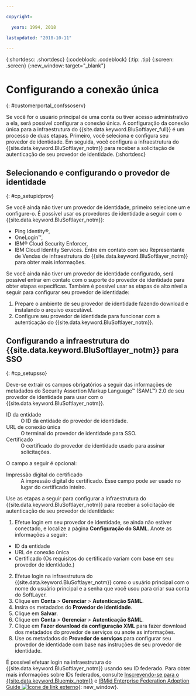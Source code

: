 ```yaml
---

copyright:

  years: 1994, 2018

lastupdated: "2018-10-11"

---
```


{:shortdesc: .shortdesc}
{:codeblock: .codeblock}
{:tip: .tip}
{:screen: .screen}
{:new_window: target="_blank"}


# Configurando a conexão única
{: #customerportal_confssoserv}

Se você for o usuário principal de uma conta ou tiver acesso administrativo a ela, será possível configurar a conexão única. A configuração da conexão única para a infraestrutura do {{site.data.keyword.BluSoftlayer_full}} é um processo de duas etapas. Primeiro, você seleciona e configura seu provedor de identidade. Em seguida, você configura a infraestrutura do {{site.data.keyword.BluSoftlayer_notm}} para receber a solicitação de autenticação de seu provedor de identidade.
{:shortdesc}

## Selecionando e configurando o provedor de identidade
{: #cp_setupidprov}

Se você ainda não tiver um provedor de identidade, primeiro selecione um e configure-o. É possível usar os provedores de identidade a seguir com o {{site.data.keyword.BluSoftlayer_notm}}:
* Ping Identity&reg;,
* OneLogin&trade;,
* IBM&reg; Cloud Security Enforcer,
* IBM Cloud Identity Services.
Entre em contato com seu Representante de Vendas de infraestrutura do {{site.data.keyword.BluSoftlayer_notm}} para obter mais informações.

Se você ainda não tiver um provedor de identidade configurado, será possível entrar em contato com o suporte do provedor de identidade para obter etapas específicas. Também é possível usar as etapas de alto nível a seguir para configurar seu provedor de identidade:
1. Prepare o ambiente de seu provedor de identidade fazendo download e instalando o arquivo executável.
2. Configure seu provedor de identidade para funcionar com a autenticação do {{site.data.keyword.BluSoftlayer_notm}}.

## Configurando a infraestrutura do {{site.data.keyword.BluSoftlayer_notm}} para SSO
{: #cp_setupsso}

Deve-se extrair os campos obrigatórios a seguir das informações de metadados do Security Assertion Markup Language&trade; (SAML&trade;) 2.0 de seu provedor de identidade para usar com o {{site.data.keyword.BluSoftlayer_notm}}.
<dl>
<dt>ID da entidade</dt>
<dd>O ID da entidade do provedor de identidade.</dd>
<dt>URL de conexão única</dt>
<dd>O terminal do provedor de identidade para SSO.</dd>
<dt>Certificado</dt>
<dd>O certificado do provedor de identidade usado para assinar solicitações.</dd>
</dl>

O campo a seguir é opcional:
<dl>
<dt>Impressão digital do certificado</dt>
<dd>A impressão digital do certificado. Esse campo pode ser usado no lugar do certificado inteiro.</dd>
</dl>

Use as etapas a seguir para configurar a infraestrutura do {{site.data.keyword.BluSoftlayer_notm}} para receber a solicitação de autenticação de seu provedor de identidade:
1. Efetue login em seu provedor de identidade, se ainda não estiver conectado, e localize a página **Configuração do SAML**. Anote as informações a seguir:
  * ID da entidade
  * URL de conexão única
  * Certificado (Os requisitos do certificado variam com base em seu provedor de identidade.)
2. Efetue login na infraestrutura do {{site.data.keyword.BluSoftlayer_notm}} como o usuário principal com o nome do usuário principal e a senha que você usou para criar sua conta do SoftLayer.
3. Clique em **Conta** > **Gerenciar** > **Autenticação SAML**.
4. Insira os metadados do **Provedor de identidade**.
5. Clique em **Salvar**.
6. Clique em **Conta** > **Gerenciar** > **Autenticação SAML**.
7. Clique em **Fazer download da configuração XML** para fazer download dos metadados do provedor de serviços ou anote as informações.
8. Use os metadados do **Provedor de serviços** para configurar seu provedor de identidade com base nas instruções de seu provedor de identidade.  

É possível efetuar login na infraestrutura do {{site.data.keyword.BluSoftlayer_notm}} usando seu ID federado. Para obter mais informações sobre IDs federados, consulte [Inscrevendo-se para o {{site.data.keyword.Bluemix_notm}}](/docs/account/adminpublic.html) e [IBMid Enterprise Federation Adoption Guide ![Ícone de link externo](../icons/launch-glyph.svg)](https://ibm.box.com/v/IBMid-Federation-Guide){: new_window}.

